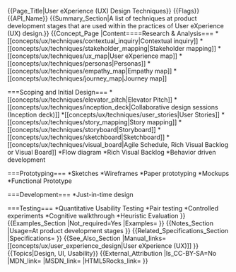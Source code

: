 {{Page_Title|User eXperience (UX) Design Techniques}}
{{Flags}}
{{API_Name}}
{{Summary_Section|A list of techniques at product development stages that are used within the practices of User eXperience (UX) design.}}
{{Concept_Page
|Content====Research & Analysis===
*[[concepts/ux/techniques/contextual_inquiry|Contextual inquiry]]
*[[concepts/ux/techniques/stakeholder_mapping|Stakeholder mapping]]
*[[concepts/ux/techniques/ux_map|User eXperience map]]
*[[concepts/ux/techniques/personas|Personas]]
*[[concepts/ux/techniques/empathy_map|Empathy map]]
*[[concepts/ux/techniques/journey_map|Journey map]]

===Scoping and Initial Design===
*[[concepts/ux/techniques/elevator_pitch|Elevator Pitch]]
*[[concepts/ux/techniques/inception_deck|Collaborative design sessions (Inception deck)]]
*[[concepts/ux/techniques/user_stories|User Stories]]
*[[concepts/ux/techniques/story_mapping|Story mapping]]
*[[concepts/ux/techniques/storyboard|Storyboard]]
*[[concepts/ux/techniques/sketchboard|Sketchboard]]
*[[concepts/ux/techniques/visual_board|Agile Schedule, Rich Visual Backlog or Visual Board]]
*Flow diagram
*Rich Visual Backlog
*Behavior driven development

===Prototyping===
*Sketches
*Wireframes
*Paper prototyping
*Mockups
*Functional Prototype

===Development===
*Just-in-time design

===Testing===
*Quantitative Usability Testing
*Pair testing
*Controlled experiments
*Cognitive walkthrough
*Heuristic Evaluation
}}
{{Examples_Section
|Not_required=Yes
|Examples=
}}
{{Notes_Section
|Usage=At product development stages
}}
{{Related_Specifications_Section
|Specifications=
}}
{{See_Also_Section
|Manual_links=[[concepts/ux/user_experience_design|User eXperience (UX)]]
}}
{{Topics|Design, UI, Usability}}
{{External_Attribution
|Is_CC-BY-SA=No
|MDN_link=
|MSDN_link=
|HTML5Rocks_link=
}}